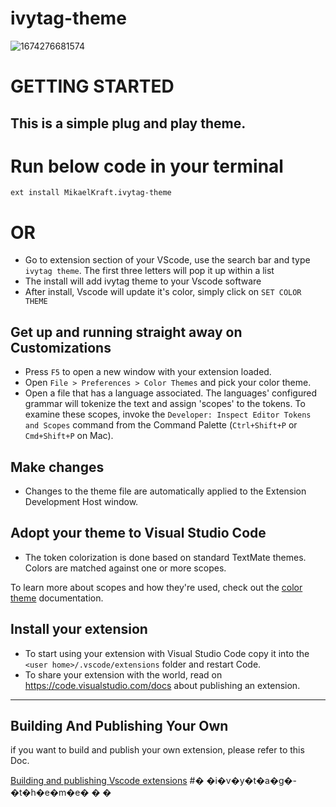 # ivytag-theme
![1674276681574](images/coding.png)

# GETTING STARTED

## This is a simple plug and play theme.

# Run below code in your terminal

`ext install MikaelKraft.ivytag-theme`

# OR

* Go to extension section of your VScode, use the search bar and type `ivytag theme`. The first three letters will pop it up within a list
* The install will add ivytag theme to your Vscode software
* After install, Vscode will update it's color, simply click on `SET COLOR THEME`

## Get up and running straight away on Customizations

* Press `F5` to open a new window with your extension loaded.
* Open `File > Preferences > Color Themes` and pick your color theme.
* Open a file that has a language associated. The languages' configured grammar will tokenize the text and assign 'scopes' to the tokens. To examine these scopes, invoke the `Developer: Inspect Editor Tokens and Scopes` command from the Command Palette (`Ctrl+Shift+P` or `Cmd+Shift+P` on Mac).

## Make changes

* Changes to the theme file are automatically applied to the Extension Development Host window.

## Adopt your theme to Visual Studio Code

* The token colorization is done based on standard TextMate themes. Colors are matched against one or more scopes.

To learn more about scopes and how they're used, check out the [color theme](https://code.visualstudio.com/api/extension-guides/color-theme) documentation.

## Install your extension

* To start using your extension with Visual Studio Code copy it into the `<user home>/.vscode/extensions` folder and restart Code.
* To share your extension with the world, read on https://code.visualstudio.com/docs about publishing an extension.

---

## Building And Publishing Your Own

if you want to build and publish your own extension, please refer to this Doc.

[Building and publishing Vscode extensions](https://code.visualstudio.com/api/working-with-extensions/publishing-extension#packaging-extensions "visit to learn")
#� �i�v�y�t�a�g�-�t�h�e�m�e�
�
�
